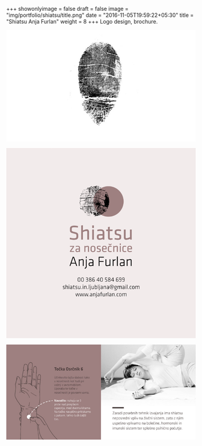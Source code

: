 +++
showonlyimage = false
draft = false
image = "img/portfolio/shiatsu/title.png"
date = "2016-11-05T19:59:22+05:30"
title = "Shiatsu Anja Furlan"
weight = 8
+++
Logo design, brochure.
<!--more-->

![First page](/img/portfolio/shiatsu/prst1.jpg)

![Just illustration](/img/portfolio/shiatsu/anjaf_flyer3.png)

![Just illustration](/img/portfolio/shiatsu/anjaf_flyer4.jpg)



